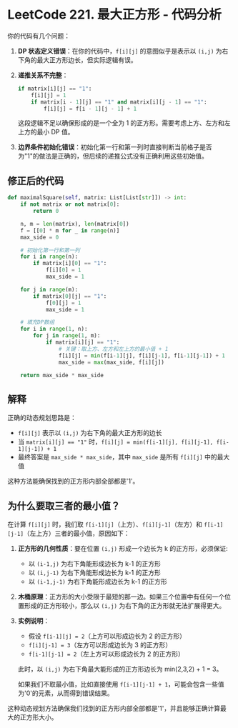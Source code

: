 # LeetCode 221. 最大正方形 - 代码分析

你的代码有几个问题：

1. **DP 状态定义错误**：在你的代码中，`f[i][j]` 的意图似乎是表示以 `(i,j)` 为右下角的最大正方形边长，但实际逻辑有误。

2. **递推关系不完整**：

   ```python
   if matrix[i][j] == "1":
       f[i][j] = 1
       if matrix[i - 1][j] == "1" and matrix[i][j - 1] == "1":
           f[i][j] = f[i - 1][j - 1] + 1
   ```

   这段逻辑不足以确保形成的是一个全为 1 的正方形。需要考虑上方、左方和左上方的最小 DP 值。

3. **边界条件初始化错误**：初始化第一行和第一列时直接判断当前格子是否为"1"的做法是正确的，但后续的递推公式没有正确利用这些初始值。

## 修正后的代码

```python
def maximalSquare(self, matrix: List[List[str]]) -> int:
    if not matrix or not matrix[0]:
        return 0

    n, m = len(matrix), len(matrix[0])
    f = [[0] * m for _ in range(n)]
    max_side = 0

    # 初始化第一行和第一列
    for i in range(n):
        if matrix[i][0] == "1":
            f[i][0] = 1
            max_side = 1

    for j in range(m):
        if matrix[0][j] == "1":
            f[0][j] = 1
            max_side = 1

    # 填充DP数组
    for i in range(1, n):
        for j in range(1, m):
            if matrix[i][j] == "1":
                # 关键：取上方、左方和左上方的最小值 + 1
                f[i][j] = min(f[i-1][j], f[i][j-1], f[i-1][j-1]) + 1
                max_side = max(max_side, f[i][j])

    return max_side * max_side
```

## 解释

正确的动态规划思路是：

- `f[i][j]` 表示以 `(i,j)` 为右下角的最大正方形的边长
- 当 `matrix[i][j] == "1"` 时，`f[i][j] = min(f[i-1][j], f[i][j-1], f[i-1][j-1]) + 1`
- 最终答案是 `max_side * max_side`，其中 `max_side` 是所有 `f[i][j]` 中的最大值

这种方法能确保找到的正方形内部全部都是'1'。

## 为什么要取三者的最小值？

在计算 `f[i][j]` 时，我们取 `f[i-1][j]`（上方）、`f[i][j-1]`（左方）和 `f[i-1][j-1]`（左上方）三者的最小值，原因如下：

1. **正方形的几何性质**：要在位置 `(i,j)` 形成一个边长为 k 的正方形，必须保证:

   - 以 `(i-1,j)` 为右下角能形成边长为 k-1 的正方形
   - 以 `(i,j-1)` 为右下角能形成边长为 k-1 的正方形
   - 以 `(i-1,j-1)` 为右下角能形成边长为 k-1 的正方形

2. **木桶原理**：正方形的大小受限于最短的那一边。如果三个位置中有任何一个位置形成的正方形较小，那么以 `(i,j)` 为右下角的正方形就无法扩展得更大。

3. **实例说明**：

   - 假设 `f[i-1][j] = 2`（上方可以形成边长为 2 的正方形）
   - `f[i][j-1] = 3`（左方可以形成边长为 3 的正方形）
   - `f[i-1][j-1] = 2`（左上方可以形成边长为 2 的正方形）

   此时，以 `(i,j)` 为右下角最大能形成的正方形边长为 min(2,3,2) + 1 = 3。

   如果我们不取最小值，比如直接使用 `f[i-1][j-1] + 1`，可能会包含一些值为'0'的元素，从而得到错误结果。

这种动态规划方法确保我们找到的正方形内部全部都是'1'，并且能够正确计算最大的正方形大小。
